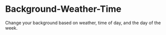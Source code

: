 # Background-Weather-Time
Change your background based on weather, time of day, and the day of the week.
